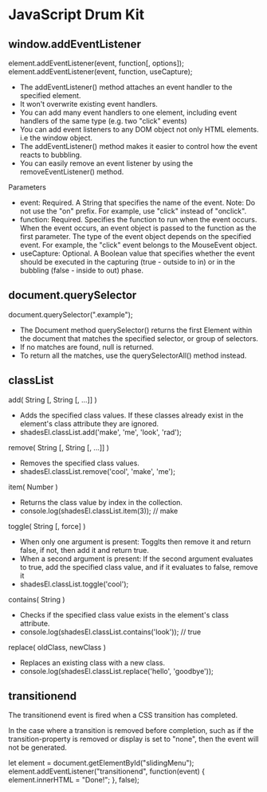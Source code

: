 # JavaScript Drum Kit

window.addEventListener
--------------------------
element.addEventListener(event, function[, options]);
element.addEventListener(event, function, useCapture);
* The addEventListener() method attaches an event handler to the specified element.
* It won't overwrite existing event handlers.
* You can add many event handlers to one element, including event handlers of the same type (e.g. two "click" events)
* You can add event listeners to any DOM object not only HTML elements. i.e the window object.
* The addEventListener() method makes it easier to control how the event reacts to bubbling.
* You can easily remove an event listener by using the removeEventListener() method.

Parameters
* event: 	Required. A String that specifies the name of the event. Note: Do not use the "on" prefix. For example, use "click" instead of "onclick".
* function: Required. Specifies the function to run when the event occurs. When the event occurs, an event object is passed to the function as the first parameter. The type of the event object depends on the specified event. For example, the "click" event belongs to the MouseEvent object.
* useCapture: Optional. A Boolean value that specifies whether the event should be executed in the capturing (true - outside to in) or in the bubbling (false - inside to out) phase. 


document.querySelector
--------------------------
document.querySelector(".example");
* The Document method querySelector() returns the first Element within the document that matches the specified selector, or group of selectors. 
* If no matches are found, null is returned.
* To return all the matches, use the querySelectorAll() method instead.


classList
--------------------------
add( String [, String [, ...]] )
* Adds the specified class values. If these classes already exist in the element's class attribute they are ignored.
* shadesEl.classList.add('make', 'me', 'look', 'rad');

remove( String [, String [, ...]] )
* Removes the specified class values.
* shadesEl.classList.remove('cool', 'make', 'me');

item( Number )
* Returns the class value by index in the collection.
* console.log(shadesEl.classList.item(3));  // make

toggle( String [, force] )
* When only one argument is present: Togglts then remove it and return false, if not, then add it and return true.
* When a second argument is present: If the second argument evaluates to true, add the specified class value, and if it evaluates to false, remove it
*   shadesEl.classList.toggle('cool');

contains( String )
* Checks if the specified class value exists in the element's class attribute.
* console.log(shadesEl.classList.contains('look')); // true

replace( oldClass, newClass )
* Replaces an existing class with a new class.
* console.log(shadesEl.classList.replace('hello', 'goodbye'));


transitionend
-----------------------
The transitionend event is fired when a CSS transition has completed. 

In the case where a transition is removed before completion, such as if the transition-property is removed or display is set to "none", then the event will not be generated.

let element = document.getElementById("slidingMenu");
element.addEventListener("transitionend", function(event) {
  element.innerHTML = "Done!";
}, false);